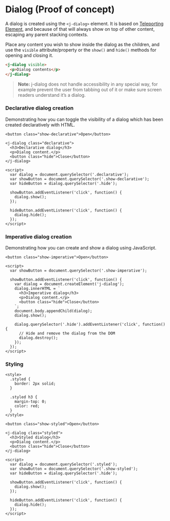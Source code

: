 # Dialog <maturity-badge poc>(Proof of concept)</maturity-badge>

A dialog is created using the `<j-dialog>` element. It is based on [Teleporting Element](/teleporting-element), and because of that will always show on top of other content, escaping any parent stacking contexts.

Place any content you wish to show inside the dialog as the children, and use the `visible` attribute/property or the `show()` and `hide()` methods for opening and closing it.

```html
<j-dialog visible>
  <p>Dialog contents</p>
</j-dialog>
```

> **Note:** j-dialog does not handle accessibility in any special way, for example prevent the user from tabbing out of it or make sure screen readers understand it’s a dialog.

### Declarative dialog creation

Demonstrating how you can toggle the visibility of a dialog which has been created declaratively with HTML.

```html,live
<button class="show-declarative">Open</button>

<j-dialog class="declarative">
  <h3>Declarative dialog</h3>
  <p>Dialog content.</p>
  <button class="hide">Close</button>
</j-dialog>

<script>
  var dialog = document.querySelector('.declarative');
  var showButton = document.querySelector('.show-declarative');
  var hideButton = dialog.querySelector('.hide');

  showButton.addEventListener('click', function() {
    dialog.show();
  });

  hideButton.addEventListener('click', function() {
    dialog.hide();
  });
</script>
```


### Imperative dialog creation

Demonstrating how you can create and show a dialog using JavaScript.

```html,live
<button class="show-imperative">Open</button>

<script>
  var showButton = document.querySelector('.show-imperative');

  showButton.addEventListener('click', function() {
    var dialog = document.createElement('j-dialog');
    dialog.innerHTML = `
      <h3>Imperative dialog</h3>
      <p>Dialog content.</p>
      <button class="hide">Close</button>
    `;
    document.body.appendChild(dialog);
    dialog.show();

    dialog.querySelector('.hide').addEventListener('click', function() {
      // Hide and remove the dialog from the DOM
      dialog.destroy();
    });
  });
</script>
```


### Styling

```html,live
<style>
  .styled {
    border: 2px solid;
  }

  .styled h3 {
    margin-top: 0;
    color: red;
  }
</style>

<button class="show-styled">Open</button>

<j-dialog class="styled">
  <h3>Styled dialog</h3>
  <p>Dialog content.</p>
  <button class="hide">Close</button>
</j-dialog>

<script>
  var dialog = document.querySelector('.styled');
  var showButton = document.querySelector('.show-styled');
  var hideButton = dialog.querySelector('.hide');

  showButton.addEventListener('click', function() {
    dialog.show();
  });

  hideButton.addEventListener('click', function() {
    dialog.hide();
  });
</script>
```
